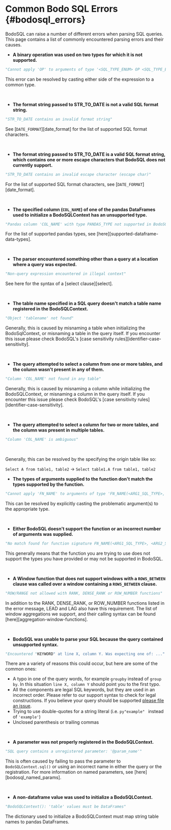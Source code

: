 # Common Bodo SQL Errors  {#bodosql_errors}

BodoSQL can raise a number of different errors when parsing SQL queries.
This page contains a list of commonly encountered parsing errors and their causes.


-  **A binary operation was used on two types for which it is not supported.**

 ```py
 "Cannot apply 'OP' to arguments of type '<SQL_TYPE_ENUM> OP <SQL_TYPE_ENUM>'"
 ```

 This error can be resolved by casting either side of the expression to a common type.

<br>

-  **The format string passed to STR_TO_DATE is not a valid SQL format string.**

 ```py
 "STR_TO_DATE contains an invalid format string"
 ```

 See [`DATE_FORMAT`][date_format] for the list of supported SQL format characters.


<br>

-  **The format string passed to STR_TO_DATE is a valid SQL format string, which contains one or more escape
 characters that BodoSQL does not currently support.**

 ```py
 "STR_TO_DATE contains an invalid escape character (escape char)"
 ```

  For the list of supported SQL format characters, see [`DATE_FORMAT`][date_format].

<br>

-  **The specified column (`COL_NAME`) of one of the pandas DataFrames used to initialize a BodoSQLContext has an unsupported type.**


 ```py
 "Pandas column 'COL_NAME' with type PANDAS_TYPE not supported in BodoSQL."
 ```

 For the list of supported pandas types,
 see [here][supported-dataframe-data-types].

<br>

-  **The parser encountered something other than a query at a location where a query was expected.**


 ```py
 "Non-query expression encountered in illegal context"
 ```

 See here for the syntax of a [select clause][select].

<br>

-  **The table name specified in a SQL query doesn't match a table name registered in the BodoSQLContext.**


 ```py
 "Object 'tablename' not found"
 ```

 Generally, this is caused by misnaming a table when initializing the BodoSqlContext, or misnaming a table in the query itself.
 If you encounter this issue please check BodoSQL's [case sensitivity rules][identifier-case-sensitivity].

<br>

-  **The query attempted to select a column from one or more tables, and the column wasn't present in any of them.**


 ```py
 "Column 'COL_NAME' not found in any table"
 ```

  Generally, this is caused by misnaming a column while initializing the BodoSQLContext, or misnaming a column in the query itself.
  If you encounter this issue please check BodoSQL's [case sensitivity rules][identifier-case-sensitivity].

<br>

-  **The query attempted to select a column for two or more tables, and the column was present in multiple tables.**


 ```py
 "Column 'COL_NAME' is ambiguous"
 ```

<br>

 Generally, this can be resolved by the specifying the origin table like so:

 ``Select A from table1, table2`` → ``Select table1.A from table1, table2``

-  **The types of arguments supplied to the function don't match the types supported by the function.**


 ```py
 "Cannot apply 'FN_NAME' to arguments of type 'FN_NAME(<ARG1_SQL_TYPE>, <ARG2_SQL_TYPE>, ...)'. Supported form(s): 'FN_NAME(<ARG1_SQL_TYPE>, <ARG2_SQL_TYPE>, ...)'"
 ```

 This can be resolved by explicitly casting the problematic argument(s) to the appropriate type.

<br>

-  **Either BodoSQL doesn't support the function or an incorrect number of arguments was supplied.**


 ```py
 "No match found for function signature FN_NAME(<ARG1_SQL_TYPE>, <ARG2_SQL_TYPE>, ...)"
 ```

This generally means that the function you are trying to use does not support the types
you have provided or may not be supported in BodoSQL.

<br>

- **A Window function that does not support windows with a `ROWS_BETWEEN` clause was called over a window containing a `ROWS_BETWEEN` clause.**


 ```py
 "ROW/RANGE not allowed with RANK, DENSE_RANK or ROW_NUMBER functions"
 ```

  In addition to the RANK, DENSE_RANK, or ROW_NUMBER functions listed in the error message, LEAD and LAG also have this requirement.
 The list of window aggregations we support, and their calling syntax can be found [here][aggregation-window-functions].

<br>

-  **BodoSQL was unable to parse your SQL because the query contained unsupported syntax.**


 ```py
 "Encountered "KEYWORD" at line X, column Y. Was expecting one of: ..."
 ```

  There are a variety of reasons this could occur, but here are some of the common ones:

 * A typo in one of the query words, for example ``groupby`` instead of ``group by``. In this situation ``line X, column Y`` should point you to the first typo.
 * All the components are legal SQL keywords, but they are used in an incorrect order. Please refer to our support syntax to check for legal constructions. If you believe your query should be supported [please file an issue](https://github.com/bodo-ai/Feedback).
 * Trying to use double-quotes for a string literal (i.e. ```py"example"
 ``` instead of ``'example'``)
 * Unclosed parenthesis or trailing commas

<br>

-  **A parameter was not properly registered in the BodoSQLContext.**


 ```py
 "SQL query contains a unregistered parameter: '@param_name'"
 ```

 This is often caused by failing to pass the parameter to `BodoSQLContext.sql()` or using an incorrect name in either the query or the registration. For more information on named parameters, see [here][bodosql_named_params].

<br>

- **A non-dataframe value was used to initialize a BodoSQLContext.**


 ```py
 "BodoSQLContext(): 'table' values must be DataFrames"
 ```

 The dictionary used to initialize a BodoSQLContext must map string table names to pandas DataFrames.
